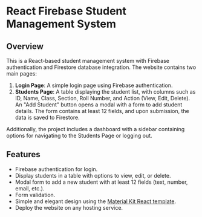 # React Firebase Student Management System

## Overview
This is a React-based student management system with Firebase authentication and Firestore database integration. The website contains two main pages:

1. **Login Page**: A simple login page using Firebase authentication.
2. **Students Page**: A table displaying the student list, with columns such as ID, Name, Class, Section, Roll Number, and Action (View, Edit, Delete). An "Add Student" button opens a modal with a form to add student details. The form contains at least 12 fields, and upon submission, the data is saved to Firestore.

Additionally, the project includes a dashboard with a sidebar containing options for navigating to the Students Page or logging out.

## Features
- Firebase authentication for login.
- Display students in a table with options to view, edit, or delete.
- Modal form to add a new student with at least 12 fields (text, number, email, etc.).
- Form validation.
- Simple and elegant design using the [Material Kit React template](https://github.com/minimal-ui-kit/material-kit-react).
- Deploy the website on any hosting service.
